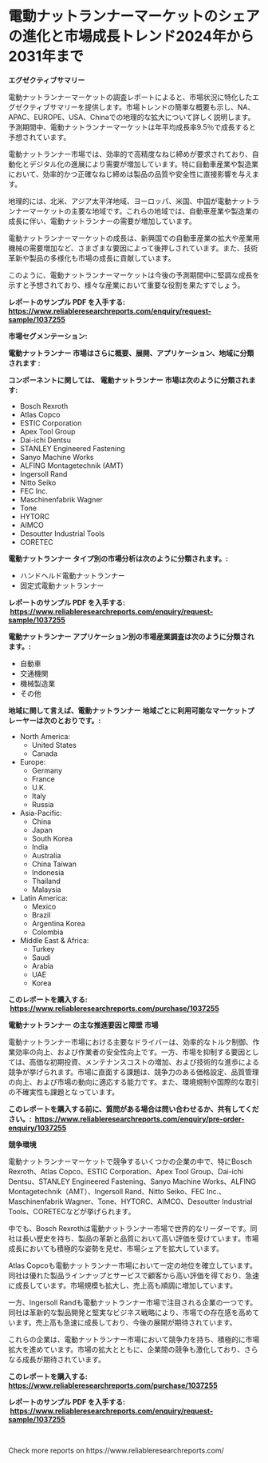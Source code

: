 <p><h1>電動ナットランナーマーケットのシェアの進化と市場成長トレンド2024年から2031年まで</h1></p><p><strong>エグゼクティブサマリー</strong></p>
<p><p>電動ナットランナーマーケットの調査レポートによると、市場状況に特化したエグゼクティブサマリーを提供します。市場トレンドの簡単な概要も示し、NA、APAC、EUROPE、USA、Chinaでの地理的な拡大について詳しく説明します。予測期間中、電動ナットランナーマーケットは年平均成長率9.5％で成長すると予想されています。</p><p>電動ナットランナー市場では、効率的で高精度なねじ締めが要求されており、自動化とデジタル化の進展により需要が増加しています。特に自動車産業や製造業において、効率的かつ正確なねじ締めは製品の品質や安全性に直接影響を与えます。</p><p>地理的には、北米、アジア太平洋地域、ヨーロッパ、米国、中国が電動ナットランナーマーケットの主要な地域です。これらの地域では、自動車産業や製造業の成長に伴い、電動ナットランナーの需要が増加しています。</p><p>電動ナットランナーマーケットの成長は、新興国での自動車産業の拡大や産業用機械の需要増加など、さまざまな要因によって後押しされています。また、技術革新や製品の多様化も市場の成長に貢献しています。</p><p>このように、電動ナットランナーマーケットは今後の予測期間中に堅調な成長を示すと予想されており、様々な産業において重要な役割を果たすでしょう。</p></p>
<p><strong>レポートのサンプル PDF を入手する: <a href="https://www.reliableresearchreports.com/enquiry/request-sample/1037255">https://www.reliableresearchreports.com/enquiry/request-sample/1037255</a></strong></p>
<p><strong>市場セグメンテーション:</strong></p>
<p><strong> 電動ナットランナー 市場はさらに概要、展開、アプリケーション、地域に分類されます :</strong></p>
<p><strong>コンポーネントに関しては、 電動ナットランナー 市場は次のように分類されます: &nbsp;</strong></p>
<p><ul><li>Bosch Rexroth</li><li>Atlas Copco</li><li>ESTIC Corporation</li><li>Apex Tool Group</li><li>Dai-ichi Dentsu</li><li>STANLEY Engineered Fastening</li><li>Sanyo Machine Works</li><li>ALFING Montagetechnik (AMT)</li><li>Ingersoll Rand</li><li>Nitto Seiko</li><li>FEC Inc.</li><li>Maschinenfabrik Wagner</li><li>Tone</li><li>HYTORC</li><li>AIMCO</li><li>Desoutter Industrial Tools</li><li>CORETEC</li></ul></p>
<p><strong> 電動ナットランナー タイプ別の市場分析は次のように分類されます。:</strong></p>
<p><ul><li>ハンドヘルド電動ナットランナー</li><li>固定式電動ナットランナー</li></ul></p>
<p><strong>レポートのサンプル PDF を入手する: &nbsp;<a href="https://www.reliableresearchreports.com/enquiry/request-sample/1037255">https://www.reliableresearchreports.com/enquiry/request-sample/1037255</a></strong></p>
<p><strong> 電動ナットランナー アプリケーション別の市場産業調査は次のように分類されます。:</strong></p>
<p><ul><li>自動車</li><li>交通機関</li><li>機械製造業</li><li>その他</li></ul></p>
<p><strong>地域に関して言えば、電動ナットランナー 地域ごとに利用可能なマーケットプレーヤーは次のとおりです。:</strong></p>
<p><ul>
    <li>
        North America:
        <ul>
            <li>United States</li>
            <li>Canada</li>
        </ul>
    </li>
    <li>
        Europe:
        <ul>
            <li>Germany</li>
            <li>France</li>
            <li>U.K.</li>
            <li>Italy</li>
            <li>Russia</li>
        </ul>
    </li>
    <li>
        Asia-Pacific:
        <ul>
            <li>China</li>
            <li>Japan</li>
            <li>South Korea</li>
            <li>India</li>
            <li>Australia</li>
            <li>China Taiwan</li>
            <li>Indonesia</li>
            <li>Thailand</li>
            <li>Malaysia</li>
        </ul>
    </li>
    <li>
        Latin America:
        <ul>
            <li>Mexico</li>
            <li>Brazil</li>
            <li>Argentina Korea</li>
            <li>Colombia</li>
        </ul>
    </li>
    <li>
        Middle East & Africa:
        <ul>
            <li>Turkey</li>
            <li>Saudi</li>
            <li>Arabia</li>
            <li>UAE</li>
            <li>Korea</li>
        </ul>
    </li>
    </ul></p>
<p><strong>このレポートを購入する: &nbsp;<a href="https://www.reliableresearchreports.com/purchase/1037255">https://www.reliableresearchreports.com/purchase/1037255</a></strong></p>
<p><strong>電動ナットランナー の主な推進要因と障壁 市場</strong></p>
<p><p>電動ナットランナー市場における主要なドライバーは、効率的なトルク制御、作業効率の向上、および作業者の安全性向上です。一方、市場を抑制する要因としては、高価な初期投資、メンテナンスコストの増加、および技術的な進歩による競争が挙げられます。市場に直面する課題は、競争力のある価格設定、品質管理の向上、および市場の動向に適応する能力です。また、環境規制や国際的な取引の不確実性も課題となっています。</p></p>
<p><strong>このレポートを購入する前に、質問がある場合は問い合わせるか、共有してください。:&nbsp; <a href="https://www.reliableresearchreports.com/enquiry/pre-order-enquiry/1037255">https://www.reliableresearchreports.com/enquiry/pre-order-enquiry/1037255</a></strong></p>
<p><strong>競争環境</strong></p>
<p><p>電動ナットランナーマーケットで競争するいくつかの企業の中で、特にBosch Rexroth、Atlas Copco、ESTIC Corporation、Apex Tool Group、Dai-ichi Dentsu、STANLEY Engineered Fastening、Sanyo Machine Works、ALFING Montagetechnik（AMT）、Ingersoll Rand、Nitto Seiko、FEC Inc.、Maschinenfabrik Wagner、Tone、HYTORC、AIMCO、Desoutter Industrial Tools、CORETECなどが挙げられます。 </p><p>中でも、Bosch Rexrothは電動ナットランナー市場で世界的なリーダーです。同社は長い歴史を持ち、製品の革新と品質において高い評価を受けています。市場成長においても積極的な姿勢を見せ、市場シェアを拡大しています。</p><p>Atlas Copcoも電動ナットランナー市場において一定の地位を確立しています。同社は優れた製品ラインナップとサービスで顧客から高い評価を得ており、急速に成長しています。市場規模も拡大し、売上高も順調に増加しています。</p><p>一方、Ingersoll Randも電動ナットランナー市場で注目される企業の一つです。同社は革新的な製品開発と堅実なビジネス戦略により、市場での存在感を高めています。売上高も急速に成長しており、今後の展開が期待されています。</p><p>これらの企業は、電動ナットランナー市場において競争力を持ち、積極的に市場拡大を進めています。市場の拡大とともに、企業間の競争も激化しており、さらなる成長が期待されています。</p></p>
<p><strong>このレポートを購入する: &nbsp; <a href="https://www.reliableresearchreports.com/purchase/1037255">https://www.reliableresearchreports.com/purchase/1037255</a></strong></p>
<p><strong>レポートのサンプル PDF を入手する: &nbsp;<a href="https://www.reliableresearchreports.com/enquiry/request-sample/1037255">https://www.reliableresearchreports.com/enquiry/request-sample/1037255</a></strong><strong></strong></p>
<p>&nbsp;</p>
<p>Check more reports on https://www.reliableresearchreports.com/</p>